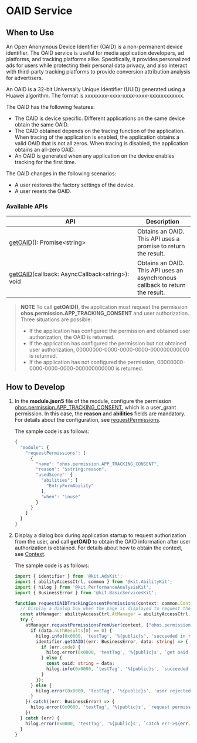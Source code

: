 # OAID Service

## When to Use

An Open Anonymous Device Identifier (OAID) is a non-permanent device identifier. The OAID service is useful for media application developers, ad platforms, and tracking platforms alike. Specifically, it provides personalized ads for users while protecting their personal data privacy, and also interact with third-party tracking platforms to provide conversion attribution analysis for advertisers.

An OAID is a 32-bit Universally Unique Identifier (UUID) generated using a Huawei algorithm. The format is xxxxxxxx-xxxx-xxxx-xxxx-xxxxxxxxxxxx.

The OAID has the following features:
- The OAID is device specific. Different applications on the same device obtain the same OAID.
- The OAID obtained depends on the tracing function of the application. When tracing of the application is enabled, the application obtains a valid OAID that is not all zeros. When tracing is disabled, the application obtains an all-zero OAID.
- An OAID is generated when any application on the device enables tracking for the first time.

The OAID changes in the following scenarios:
- A user restores the factory settings of the device.
- A user resets the OAID.

### Available APIs

| API| Description|
| -------- | -------- |
| <!--Del-->[<!--DelEnd-->getOAID<!--Del-->](../../reference/apis-ads-kit/js-apis-oaid.md#identifiergetoaid)<!--DelEnd-->(): Promise&lt;string&gt; | Obtains an OAID. This API uses a promise to return the result.|
| <!--Del-->[<!--DelEnd-->getOAID<!--Del-->](../../reference/apis-ads-kit/js-apis-oaid.md#identifiergetoaid-1)<!--DelEnd-->(callback:&nbsp;AsyncCallback&lt;string&gt;):&nbsp; void | Obtains an OAID. This API uses an asynchronous callback to return the result.|

> **NOTE**
> To call **getOAID()**, the application must request the permission **ohos.permission.APP_TRACKING_CONSENT** and user authorization. Three situations are possible:
>
> - If the application has configured the permission and obtained user authorization, the OAID is returned.
> - If the application has configured the permission but not obtained user authorization, 00000000-0000-0000-0000-000000000000 is returned.
> - If the application has not configured the permission, 00000000-0000-0000-0000-000000000000 is returned.


## How to Develop
1. In the **module.json5** file of the module, configure the permission [ohos.permission.APP_TRACKING_CONSENT](../../security/AccessToken/permissions-for-all.md#ohospermissionapp_tracking_consent), which is a user_grant permission. In this case, the **reason** and **abilities** fields are mandatory. For details about the configuration, see [requestPermissions](../../quick-start/module-configuration-file.md#requestpermissions).
   
   The sample code is as follows:
   
   ```ts
   {
     "module": {
       "requestPermissions": [
         {
           "name": "ohos.permission.APP_TRACKING_CONSENT",
           "reason": "$string:reason",
           "usedScene": {
             "abilities": [
               "EntryFormAbility"
             ],
             "when": "inuse"
           }
         }
       ]
     }
   }
   ```

2. Display a dialog box during application startup to request authorization from the user, and call **getOAID** to obtain the OAID information after user authorization is obtained. For details about how to obtain the context, see [Context](../../application-models/application-context-stage.md). 

   The sample code is as follows:

   ```ts
   import { identifier } from '@kit.AdsKit';
   import { abilityAccessCtrl, common } from '@kit.AbilityKit';
   import { hilog } from '@kit.PerformanceAnalysisKit';
   import { BusinessError } from '@kit.BasicServicesKit';
   
   function requestOAIDTrackingConsentPermissions(context: common.Context): void {
     // Display a dialog box when the page is displayed to request the user to grant the ad tracking permission.
     const atManager: abilityAccessCtrl.AtManager = abilityAccessCtrl.createAtManager();
     try {
       atManager.requestPermissionsFromUser(context, ["ohos.permission.APP_TRACKING_CONSENT"]).then((data) => {
         if (data.authResults[0] == 0) {
           hilog.info(0x0000, 'testTag', '%{public}s', 'succeeded in requesting permission');
           identifier.getOAID((err: BusinessError, data: string) => {
			 if (err.code) {
			   hilog.error(0x0000, 'testTag', '%{public}s', `get oaid failed, error: ${err.code} ${err.message}`);
			 } else {
			   const oaid: string = data;
			   hilog.info(0x0000, 'testTag', '%{public}s', `succeeded in getting oaid by callback , oaid: ${oaid}`);
			 }
           });
         } else {
           hilog.error(0x0000, 'testTag', '%{public}s', 'user rejected');
         }
       }).catch((err: BusinessError) => {
         hilog.error(0x0000, 'testTag', '%{public}s', `request permission failed, error: ${err.code} ${err.message}`);
       })
     } catch (err) {
       hilog.error(0x0000, 'testTag', '%{public}s', `catch err->${err.code}, ${err.message}`);
     }
   }
   ```
